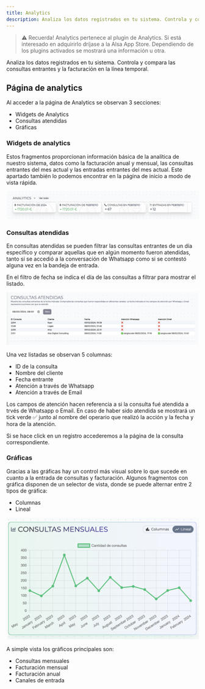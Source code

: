 ```yaml
---
title: Analytics
description: Analiza los datos registrados en tu sistema. Controla y compara las consultas entrantes y la facturación en la línea temporal.
---
```


> ⚠️ Recuerda! Analytics pertenece al plugin de Analytics. Si está interesado en adquirirlo dríjase a la Alsa App Store. Dependiendo de los plugins activados se mostrará una información u otra.

Analiza los datos registrados en tu sistema. Controla y compara las consultas entrantes y la facturación en la línea temporal.

## Página de analytics

Al acceder a la página de Analytics se observan 3 secciones:

- Widgets de Analytics
- Consultas atendidas
- Gráficas

### Widgets de analytics

Estos fragmentos proporcionan información básica de la analítica de nuestro sistema, datos como la facturación anual y mensual, las consultas entrantes del mes actual y las entradas entrantes del mes actual. Este apartado también lo podemos encontrar en la página de inicio a modo de vista rápida.

![Widgets de analytics](../../../../assets/images/guia/widgets-analytics.png "Widgets de analytics")

### Consultas atendidas

En consultas atendidas se pueden filtrar las consultas entrantes de un día específico y comparar aquellas que en algún momento fueron atendidas, tanto si se accedió a la conversación de Whatsapp como si se contestó alguna vez en la bandeja de entrada.

En el filtro de fecha se indica el día de las consultas a filtrar para mostrar el listado.

![Consultas atendidas](../../../../assets/images/guia/consultas_atendidas.png "Consultas etendidas")

Una vez listadas se observan 5 columnas:

- ID de la consulta
- Nombre del cliente
- Fecha entrante
- Atención a través de Whatsapp
- Atención a través de Email

Los campos de atención hacen referencia a si la consulta fué atendida a trvés de Whatsapp o Email. En caso de haber sido atendida se mostrará un tick verde ✅ junto al nombre del operario que realizó la acción y la fecha y hora de la atención.

Si se hace click en un registro accederemos a la página de la consulta correspondiente.

### Gráficas

Gracias a las gráficas hay un control más visual sobre lo que sucede en cuanto a la entrada de consultas y facturación. Algunos fragmentos con gráfica disponen de un selector de vista, donde se puede alternar entre 2 tipos de gráfica:

- Columnas
- Lineal

![Gráfica de consultas mensuales](../../../../assets/images/guia/analytics-consultas-mensuales.png "Gráfica de consultas mensuales")

A simple vista los gráficos principales son:

- Consultas mensuales
- Facturación mensual
- Facturación anual
- Canales de entrada
